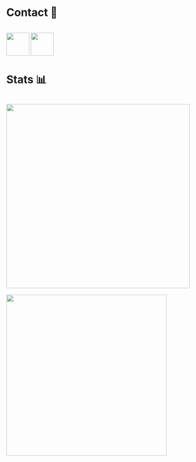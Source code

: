 <h1>Contact 📝</h1>
<br>
<a href="https://twitter.com/__nuts7"><img src="https://external-content.duckduckgo.com/iu/?u=https%3A%2F%2Fsguru.org%2Fwp-content%2Fuploads%2F2018%2F02%2Ftwitter-circled.png&f=1&nofb=1" width="60"></a>    <a href="https://www.hackthebox.eu/profile/428983"><img src="https://external-content.duckduckgo.com/iu/?u=https%3A%2F%2Fwww.hackthebox.eu%2Fimages%2Flogo-transparent.png&f=1&nofb=1" width="60"></a>
<h1>Stats 📊</h1><br>

<a href="https://github.com/nuts7">
  <img align="center" src="https://github-readme-stats.vercel.app/api?username=nuts7&show_icons=true&theme=dark&?count_private=true&include_all_commits=true" width="480">
  <br>
  <br>
  <img src="https://github-readme-stats.vercel.app/api/top-langs/?username=nuts7&layout=compact&theme=dark" width="420">
</a>
